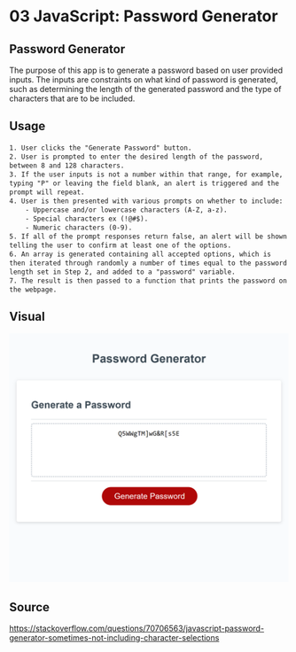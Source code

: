 # 03 JavaScript: Password Generator

## Password Generator

The purpose of this app is to generate a password based on user provided inputs. The inputs are constraints on what kind of password is generated, such as determining the length of the generated password and 
the type of characters that are to be included.

## Usage
````
1. User clicks the "Generate Password" button.
2. User is prompted to enter the desired length of the password, between 8 and 128 characters.
3. If the user inputs is not a number within that range, for example, typing "P" or leaving the field blank, an alert is triggered and the prompt will repeat. 
4. User is then presented with various prompts on whether to include: 
    - Uppercase and/or lowercase characters (A-Z, a-z).
    - Special characters ex (!@#$).
    - Numeric characters (0-9).
5. If all of the prompt responses return false, an alert will be shown telling the user to confirm at least one of the options.
6. An array is generated containing all accepted options, which is then iterated through randomly a number of times equal to the password length set in Step 2, and added to a "password" variable.  
7. The result is then passed to a function that prints the password on the webpage.
````

## Visual

![](Assets\PW-Generator-screenshot.png)

## Source
https://stackoverflow.com/questions/70706563/javascript-password-generator-sometimes-not-including-character-selections
